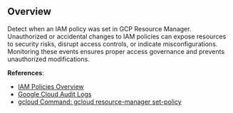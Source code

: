 ## Overview

Detect when an IAM policy was set in GCP Resource Manager. Unauthorized or accidental changes to IAM policies can expose resources to security risks, disrupt access controls, or indicate misconfigurations. Monitoring these events ensures proper access governance and prevents unauthorized modifications.

**References**:
- [IAM Policies Overview](https://cloud.google.com/iam/docs/policies)
- [Google Cloud Audit Logs](https://cloud.google.com/logging/docs/audit)
- [gcloud Command: gcloud resource-manager set-policy](https://cloud.google.com/sdk/gcloud/reference/resource-manager/org-policies/set-policy)